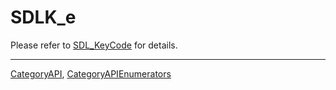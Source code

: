 # SDLK_e

Please refer to [SDL_KeyCode](SDL_KeyCode) for details.

----
[CategoryAPI](CategoryAPI), [CategoryAPIEnumerators](CategoryAPIEnumerators)

